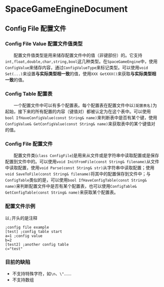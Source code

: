 # SpaceGameEngineDocument
## Config File 配置文件

### Config File Value 配置文件值类型
&emsp;&emsp;配置文件值类型是用来储存配置文件中的值（非键部份）的。它支持`int,float,double,char,string,bool`这几种类型。在`SpaceGameEngine`中，使用`ConfigValue`来储存内容，通过`ConfigValueType`来标记类型。可以使用`void Set(...)`来设置**与实际类型相一致**的值，使用`XXX GetXXX()`来获取**与实际类型相一致**的值。

### Config Table 配置表
&emsp;&emsp;一个配置文件中可以有多个配置表。每个配置表在配置文件中以`[配置表名]`为起始，接下来的所有配置的内容（键值对）都被认定为在这个表中。可以使用`bool IfHaveConfigValue(const String& name)`来判断表中是否有某个键，使用`ConfigValue& GetConfigValue(const String& name)`来获取表中的某个键值对的值。

### Config File 配置文件
&emsp;&emsp;配置文件类(`class ConfigFile`)是用来从文件或是字符串中读取配置或是保存配置到文件中的。可以使用`void InitFromFile(const String& filename)`从文件中读取配置，使用`void Parse(const String& str)`从字符串中读取配置；使用`void SaveToFile(const String& filename)`将其中的配置保存到文件中；与`ConfigTable`类似的是，可以使用`bool IfHaveConfigTable(const String& name)`来判断配置文件中是否有某个配置表，也可以使用`ConfigTable& GetConfigTable(const String& name)`来获取某个配置表。

### 配置文件示例

以`;`开头的是注释

```
;config file example
[test] ;config table start
a=1 ;config value
b=2
[test2] ;another config table
c="test"
```

### 目前的缺陷
* 不支持特殊字符，如`\n`、`\"`......
* 不支持数组